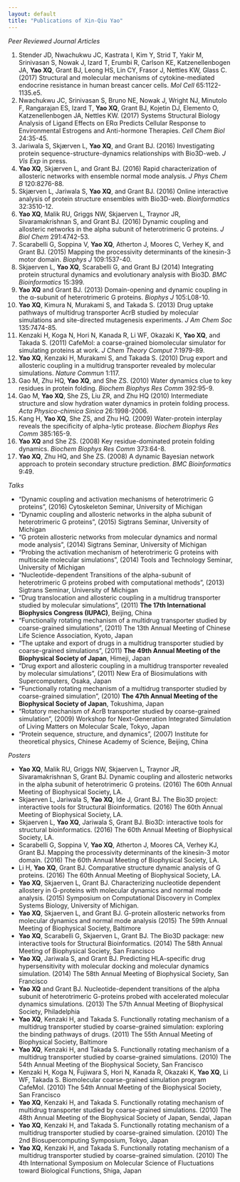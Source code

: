 ```yaml
---
layout: default
title: "Publications of Xin-Qiu Yao"
---
```


*Peer Reviewed Journal Articles*

1. Stender JD, Nwachukwu JC, Kastrata I, Kim Y, Strid T, Yakir M, Srinivasan S, Nowak J, Izard T, Erumbi R, Carlson KE, Katzenellenbogen JA, **Yao XQ**, Grant BJ, Leong HS, Lin CY, Frasor J, Nettles KW, Glass C. (2017) Structural and molecular mechanisms of cytokine-mediated endocrine resistance in human breast cancer cells. *Mol Cell* 65:1122-1135.e5.
2. Nwachukwu JC, Srinivasan S, Bruno NE, Nowak J, Wright NJ, Minutolo F, Rangarajan ES, Izard T, **Yao XQ**, Grant BJ, Kojetin DJ, Elemento O, Katzenellenbogen JA, Nettles KW. (2017) Systems Structural Biology Analysis of Ligand Effects on ERα Predicts Cellular Response to Environmental Estrogens and Anti-hormone Therapies. *Cell Chem Biol* 24:35-45.
3. Jariwala S, Skjærven L, **Yao XQ**, and Grant BJ. (2016) Investigating protein sequence-structure-dynamics relationships with Bio3D-web. *J Vis Exp* in press. 
4. **Yao XQ**, Skjærven L, and Grant BJ. (2016) Rapid characterization of allosteric networks with ensemble normal mode analysis. *J Phys Chem B* 120:8276-88. 
5. Skjærven L, Jariwala S, **Yao XQ**, and Grant BJ. (2016) Online interactive analysis of protein structure ensembles with Bio3D-web. *Bioinformatics* 32:3510-12.
6. **Yao XQ**, Malik RU, Griggs NW, Skjaerven L, Traynor JR, Sivaramakrishnan S, and Grant BJ. (2016) Dynamic coupling and allosteric networks in the alpha subunit of heterotrimeric G proteins. *J Biol Chem* 291:4742-53. 
7. Scarabelli G, Soppina V, **Yao XQ**, Atherton J, Moores C, Verhey K, and Grant BJ. (2015) Mapping the processivity determinants of the kinesin-3 motor domain. *Biophys J* 109:1537-40.
8. Skjaerven L, **Yao XQ**, Scarabelli G, and Grant BJ (2014) Integrating protein structural dynamics and evolutionary analysis with Bio3D. *BMC Bioinformatics* 15:399.
9. **Yao XQ** and Grant BJ. (2013) Domain-opening and dynamic coupling in the α-subunit of heterotrimeric G proteins. *Biophys J* 105:L08-10.
10. **Yao XQ**, Kimura N, Murakami S, and Takada S. (2013) Drug uptake pathways of multidrug transporter AcrB studied by molecular simulations and site-directed mutagenesis experiments. *J Am Chem Soc* 135:7474-85.
11. Kenzaki H, Koga N, Hori N, Kanada R, Li WF, Okazaki K, **Yao XQ**, and Takada S. (2011) CafeMol: a coarse-grained biomolecular simulator for simulating proteins at work. *J Chem Theory Comput* 7:1979-89.
12. **Yao XQ**, Kenzaki H, Murakami S, and Takada S. (2010) Drug export and allosteric coupling in a multidrug transporter revealed by molecular simulations. *Nature Commun* 1:117.
13. Gao M, Zhu HQ, **Yao XQ**, and She ZS. (2010) Water dynamics clue to key residues in protein folding. *Biochem Biophys Res Comm* 392:95-9.
14. Gao M, **Yao XQ**, She ZS, Liu ZR, and Zhu HQ (2010) Intermediate structure and slow hydration water dynamics in protein folding process. *Acta Physico-chimica Sinica* 26:1998-2006.
15. Kang H, **Yao XQ**, She ZS, and Zhu HQ. (2009) Water-protein interplay reveals the specificity of alpha-lytic protease. *Biochem Biophys Res Comm* 385:165-9.
16. **Yao XQ** and She ZS. (2008) Key residue-dominated protein folding dynamics. *Biochem Biophys Res Comm* 373:64-8.
17. **Yao XQ**, Zhu HQ, and She ZS. (2008) A dynamic Bayesian network approach to protein secondary structure prediction. *BMC Bioinformatics* 9:49.

*Talks*

* “Dynamic coupling and activation mechanisms of heterotrimeric G proteins”, (2016) Cytoskeleton Seminar, University of Michigan
* “Dynamic coupling and allosteric networks in the alpha subunit of heterotrimeric G proteins”, (2015) Sigtrans Seminar, University of Michigan
* “G protein allosteric networks from molecular dynamics and normal mode analysis”, (2014) Sigtrans Seminar, University of Michigan
* “Probing the activation mechanism of heterotrimeric G proteins with multiscale molecular simulations”, (2014) Tools and Technology Seminar, University of Michigan
* “Nucleotide-dependent Transitions of the alpha-subunit of heterotrimeric G proteins probed with computational methods”, (2013) Sigtrans Seminar, University of Michigan
* “Drug translocation and allosteric coupling in a multidrug transporter studied by molecular simulations”, (2011) **The 17th International Biophysics Congress (IUPAC)**, Beijing, China
* “Functionally rotating mechanism of a multidrug transporter studied by coarse-grained simulations”, (2011) The 13th Annual Meeting of Chinese Life Science Association, Kyoto, Japan
* “The uptake and export of drugs in a multidrug transporter studied by coarse-grained simulations”, (2011) **The 49th Annual Meeting of the Biophysical Society of Japan**, Himeji, Japan
* “Drug export and allosteric coupling in a multidrug transporter revealed by molecular simulations”, (2011) New Era of Biosimulations with Supercomputers, Osaka, Japan
* “Functionally rotating mechanism of a multidrug transporter studied by coarse-grained simulation”, (2010) **The 47th Annual Meeting of the Biophysical Society of Japan**, Tokushima, Japan
* “Rotatory mechanism of AcrB transporter studied by coarse-grained simulation”, (2009) Workshop for Next-Generation Integrated Simulation of Living Matters on Molecular Scale, Tokyo, Japan
* “Protein sequence, structure, and dynamics”, (2007) Institute for theoretical physics, Chinese Academy of Science, Beijing, China

*Posters*

* **Yao XQ**, Malik RU, Griggs NW, Skjaerven L, Traynor JR, Sivaramakrishnan S, Grant BJ. Dynamic coupling and allosteric networks in the alpha subunit of heterotrimeric G proteins. (2016) The 60th Annual Meeting of Biophysical Society, LA.
* Skjaerven L, Jariwala S, **Yao XQ**, Ide J, Grant BJ. The Bio3D project: interactive tools for Structural Bioinformatics. (2016) The 60th Annual Meeting of Biophysical Society, LA.
* Skjaerven L, **Yao XQ**, Jariwala S, Grant BJ. Bio3D: interactive tools for structural bioinformatics. (2016) The 60th Annual Meeting of Biophysical Society, LA. 
* Scarabelli G, Soppina V, **Yao XQ**, Atherton J, Moores CA, Verhey KJ, Grant BJ. Mapping the processivity determinants of the kinesin-3 motor domain. (2016) The 60th Annual Meeting of Biophysical Society, LA.
* Li H, **Yao XQ**, Grant BJ. Comparative structure dynamic analysis of G proteins. (2016) The 60th Annual Meeting of Biophysical Society, LA.
* **Yao XQ**, Skjaerven L, Grant BJ. Characterizing nucleotide dependent allostery in G-proteins with molecular dynamics and normal mode analysis. (2015) Symposium on Computational Discovery in Complex Systems Biology, University of Michigan.
* **Yao XQ**, Skjaerven L, and Grant BJ. G-protein allosteric networks from molecular dynamics and normal mode analysis (2015) The 59th Annual Meeting of Biophysical Society, Baltimore
* **Yao XQ**, Scarabelli G, Skjaerven L, Grant BJ. The Bio3D package: new interactive tools for Structural Bioinformatics. (2014) The 58th Annual Meeting of Biophysical Society, San Francisco
* **Yao XQ**, Jariwala S, and Grant BJ. Predicting HLA-specific drug hypersensitivity with molecular docking and molecular dynamics simulation. (2014) The 58th Annual Meeting of Biophysical Society, San Francisco
* **Yao XQ** and Grant BJ. Nucleotide-dependent transitions of the alpha subunit of heterotrimeric G-proteins probed with accelerated molecular dynamics simulations. (2013) The 57th Annual Meeting of Biophysical Society, Philadelphia
* **Yao XQ**, Kenzaki H, and Takada S. Functionally rotating mechanism of a multidrug transporter studied by coarse-grained simulation: exploring the binding pathways of drugs. (2011) The 55th Annual Meeting of Biophysical Society, Baltimore
* **Yao XQ**, Kenzaki H, and Takada S. Functionally rotating mechanism of a multidrug transporter studied by coarse-grained simulations. (2010) The 54th Annual Meeting of the Biophysical Society, San Francisco
* Kenzaki H, Koga N, Fujiwara S, Hori N, Kanada R, Okazaki K, **Yao XQ**, Li WF, Takada S. Biomolecular coarse-grained simulation program CafeMol. (2010) The 54th Annual Meeting of the Biophysical Society, San Francisco 
* **Yao XQ**, Kenzaki H, and Takada S. Functionally rotating mechanism of multidrug transporter studied by coarse-grained simulations. (2010) The 48th Annual Meeting of the Biophysical Society of Japan, Sendai, Japan
* **Yao XQ**, Kenzaki H, and Takada S. Functionally rotating mechanism of a multidrug transporter studied by coarse-grained simulation. (2010) The 2nd Biosupercomputing Symposium, Tokyo, Japan
* **Yao XQ**, Kenzaki H, and Takada S. Functionally rotating mechanism of a multidrug transporter studied by coarse-grained simulation. (2010) The 4th International Symposium on Molecular Science of Fluctuations toward Biological Functions, Shiga, Japan

